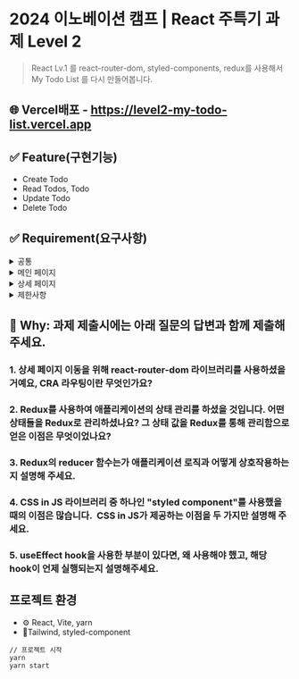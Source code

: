 # 2024 이노베이션 캠프 | React 주특기 과제 Level 2

> React Lv.1 를 react-router-dom, styled-components, redux를 사용해서 My Todo List 를 다시 만들어봅니다.

## 🌐 Vercel배포 - https://level2-my-todo-list.vercel.app

## ✅ Feature(구현기능)

- Create Todo
- Read Todos, Todo
- Update Todo
- Delete Todo

## ✅ Requirement(요구사항)

<details>
<summary>공통</summary>

- **todos 데이터는 리덕스를 사용해서 전역으로 상태를 관리합니다.**
- todos 모듈은 **`Ducks 패턴`**으로 구현합니다.
</details>

<details>
<summary>메인 페이지</summary>

- **디자인과 화면 구성은 자유롭게 구현합니다.**
- **Todo의 상태에 “완료” 그룹과 “진행중" 그룹을 나뉘어서 보이도록 구현**합니다. 예시 영상 꼭 위, 아래가 아니어도 되며 창의적으로 구현해도 됩니다.
- **Todo를 추가하면 제목 `input`과 내용 `input`은 다시 빈 값이 되도록 구현**합니다.
- **input에 값이 있는 상태에서 상세페이지로 이동하는 경우, input의 value가 초기화** 되도록 구현합니다.
- Todo의 완료상태**가 `true`**이면**,** 상태 버튼의 라벨을 **“취소”, `false`** 이면 라벨을 “**완료”** 로 보이도록 구현합니다.
- 전체 화면의 **최대 넓이는 `1200px`, 최소 넓이는 `800px`로 제한**하고, **컨텐츠를 화면의 가운데로 배치** 합니다.
- `상세보기` 클릭하면 **Todo의 상세 페이지로 이동**합니다. 상세 페이지에서 보여야 하는 내용은 아래 토글에서 별도 안내합니다.

</details>

<details>
<summary>상세 페이지</summary>

- 상세 페이지의 디자인과 화면 구성은 자유롭게 구현하되, 아래 요소들은 보여야 합니다.
  - Todo의 ID
  - Todo의 제목
  - Todo의 내용
  - `이전으로` 버튼 - `이전으로` 버튼을 구현하고, `이전으로` 버튼을 클릭하면 리스트 화면으로 되돌아 갑니다.
  </details>

<details>
<summary>제한사항</summary>

- map을 사용할 때 **반드시 key**을 넣어야 하며, `map` 의 **index를 사용을 금지**합니다. 이것을 금지하는 이유는 강의에 다루었습니다.
- Todo Id 생성 시 `todos.length` 사용해서 생성하지 않습니다. `todos.length` 을 사용해서 id 생성 시 **발생할 수 있는 문제점에 대해 고민**해보시길 바랍니다.
</details>

## 💬 Why: 과제 제출시에는 아래 질문의 답변과 함께 제출해주세요.

### 1. 상세 페이지 이동을 위해 react-router-dom 라이브러리를 사용하셨을 거예요, CRA 라우팅이란 무엇인가요?

### 2. Redux를 사용하여 애플리케이션의 상태 관리를 하셨을 것입니다. 어떤 상태들을 Redux로 관리하셨나요? 그 상태 값을 Redux를 통해 관리함으로 얻은 이점은 무엇이었나요?

### 3. Redux의 reducer 함수는가 애플리케이션 로직과 어떻게 상호작용하는지 설명해 주세요.

### 4. CSS in JS 라이브러리 중 하나인 "styled component"를 사용했을 때의 이점은 많습니다.  CSS in JS가 제공하는 이점을 두 가지만 설명해 주세요.

### 5. useEffect hook을 사용한 부분이 있다면, 왜 사용해야 했고, 해당 hook이 언제 실행되는지 설명해주세요.

## 프로젝트 환경

- ⚙️ React, Vite, yarn
- 🔮Tailwind, styled-component

```
// 프로젝트 시작
yarn
yarn start
```
